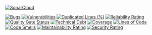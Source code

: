 [![SonarCloud](https://sonarcloud.io/images/project_badges/sonarcloud-white.svg)](https://sonarcloud.io/summary/new_code?id=huebnermarketing_Ticket-Management-Frontend)

[![Bugs](https://sonarcloud.io/api/project_badges/measure?project=huebnermarketing_Ticket-Management-Frontend&metric=bugs)](https://sonarcloud.io/summary/new_code?id=huebnermarketing_Ticket-Management-Frontend)
[![Vulnerabilities](https://sonarcloud.io/api/project_badges/measure?project=huebnermarketing_Ticket-Management-Frontend&metric=vulnerabilities)](https://sonarcloud.io/summary/new_code?id=huebnermarketing_Ticket-Management-Frontend)
[![Duplicated Lines (%)](https://sonarcloud.io/api/project_badges/measure?project=huebnermarketing_Ticket-Management-Frontend&metric=duplicated_lines_density)](https://sonarcloud.io/summary/new_code?id=huebnermarketing_Ticket-Management-Frontend)
[![Reliability Rating](https://sonarcloud.io/api/project_badges/measure?project=huebnermarketing_Ticket-Management-Frontend&metric=reliability_rating)](https://sonarcloud.io/summary/new_code?id=huebnermarketing_Ticket-Management-Frontend)
[![Quality Gate Status](https://sonarcloud.io/api/project_badges/measure?project=huebnermarketing_Ticket-Management-Frontend&metric=alert_status)](https://sonarcloud.io/summary/new_code?id=huebnermarketing_Ticket-Management-Frontend)
[![Technical Debt](https://sonarcloud.io/api/project_badges/measure?project=huebnermarketing_Ticket-Management-Frontend&metric=sqale_index)](https://sonarcloud.io/summary/new_code?id=huebnermarketing_Ticket-Management-Frontend)
[![Coverage](https://sonarcloud.io/api/project_badges/measure?project=huebnermarketing_Ticket-Management-Frontend&metric=coverage)](https://sonarcloud.io/summary/new_code?id=huebnermarketing_Ticket-Management-Frontend)
[![Lines of Code](https://sonarcloud.io/api/project_badges/measure?project=huebnermarketing_Ticket-Management-Frontend&metric=ncloc)](https://sonarcloud.io/summary/new_code?id=huebnermarketing_Ticket-Management-Frontend)
[![Code Smells](https://sonarcloud.io/api/project_badges/measure?project=huebnermarketing_Ticket-Management-Frontend&metric=code_smells)](https://sonarcloud.io/summary/new_code?id=huebnermarketing_Ticket-Management-Frontend)
[![Maintainability Rating](https://sonarcloud.io/api/project_badges/measure?project=huebnermarketing_Ticket-Management-Frontend&metric=sqale_rating)](https://sonarcloud.io/summary/new_code?id=huebnermarketing_Ticket-Management-Frontend)
[![Security Rating](https://sonarcloud.io/api/project_badges/measure?project=huebnermarketing_Ticket-Management-Frontend&metric=security_rating)](https://sonarcloud.io/summary/new_code?id=huebnermarketing_Ticket-Management-Frontend)